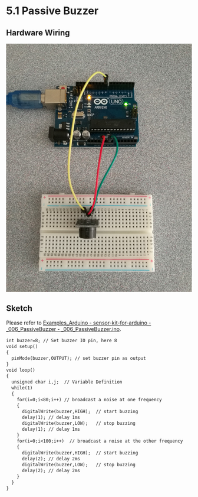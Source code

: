# 5.1 Passive Buzzer

## Hardware Wiring
![Image](../../Examples/sensor-kit-for-arduino/006_passivebuzzer.jpg)

## Sketch
Please refer to [Examples_Arduino - sensor-kit-for-arduino - _006_PassiveBuzzer - _006_PassiveBuzzer.ino](https://github.com/LongerVisionRobot/Examples_Arduino/blob/master/sensor-kit-for-arduino/_006_PassiveBuzzer/_006_PassiveBuzzer.ino).
```
int buzzer=8; // Set buzzer IO pin, here 8
void setup()
{
  pinMode(buzzer,OUTPUT); // set buzzer pin as output
}
void loop()
{
  unsigned char i,j;  // Variable Definition
  while(1)
  {
    for(i=0;i<80;i++) // broadcast a noise at one frequency
    {
      digitalWrite(buzzer,HIGH);  // start buzzing
      delay(1); // delay 1ms
      digitalWrite(buzzer,LOW);   // stop buzzing
      delay(1); // delay 1ms
    }
    for(i=0;i<100;i++)  // broadcast a noise at the other frequency
    {
      digitalWrite(buzzer,HIGH);  // start buzzing
      delay(2); // delay 2ms
      digitalWrite(buzzer,LOW);   // stop buzzing
      delay(2); // delay 2ms
    }
  }
}
```